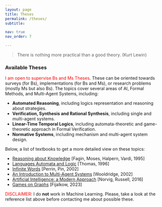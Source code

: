 ```yaml
---
layout: page
title: Theses
permalink: /theses/
subtitle:

nav: true
nav_order: 7

---
```


> There is nothing more practical than a good theory. (Kurt Lewin)

### Available Theses

<span style="color:red">I am open to supervise Bs and Ms Theses</span>. These can be oriented towards surveys (for Bs), implementations (for Bs and Ms), or research problems (mostly Ms but also Bs). The topics cover several areas of AI, Formal Methods, and Multi-Agent Systems, including:

- **Automated Reasoning**, including logics representation and reasoning about strategies.
- **Verification, Synthesis and Rational Synthesis**, including single and multi-agent systems.
- **Linear-Time Temporal Logics**, including automata-theoretic and game-theoretic approach in Formal Verification.
- **Normative Systems**, including mechanism and multi-agent system design.

Below, a list of textbooks to get a more detailed view on these topics:

 - [Reasoning about Knowledge](https://mitpress.mit.edu/9780262562003/reasoning-about-knowledge/) \[Fagin, Moses, Halpern, Vardi, 1995\]
 - [Languages Automata and Logic](https://www.irif.fr/~serre/Files/thomas96_handbook.pdf) \[Thomas, 1996\]
 - [Infinite Words](https://shop.elsevier.com/books/infinite-words/perrin/978-0-12-532111-2) \[Perrin, Pin, 2002\]
 - [An Introduction to Multi-Agent Systems](https://www.wiley.com/en-be/An+Introduction+to+MultiAgent+Systems%2C+2nd+Edition-p-9780470519462) \[Wooldridge, 2002\]
 - [Artificial Intelligence: a Modern Approach](https://aima.cs.berkeley.edu/) \[Norvig, Russell, 2016\]
 - [Games on Graphs](https://arxiv.org/abs/2305.10546) \[Fijalkow, 2023\]

<span style="color:red">DISCLAIMER</span>: I do **not** work in Machine Learning. Please, take a look at the reference list above before contacting me about possible these.
